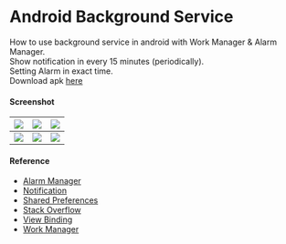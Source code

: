 # Android Background Service #

How to use background service in android with Work Manager & Alarm Manager.  
Show notification in every 15 minutes (periodically).  
Setting Alarm in exact time.  
Download apk [here](https://www.dropbox.com/s/wc7y9oy4dv5w84u)

#### Screenshot ####
| ![](https://i.imgur.com/qplSnwb.png) | ![](https://i.imgur.com/kyjj8yV.png) | ![](https://i.imgur.com/uusuYpG.png) |
|:-----:| :---: | :---: |
| ![](https://i.imgur.com/8wl4fco.png) | ![](https://i.imgur.com/VazB24j.png) | ![](https://i.imgur.com/LFuttWb.png) |

#### Reference ####
- [Alarm Manager](https://developer.android.com/training/scheduling/alarms)
- [Notification](https://developer.android.com/guide/topics/ui/notifiers/notifications)
- [Shared Preferences](https://developer.android.com/reference/android/content/SharedPreferences)
- [Stack Overflow](https://stackoverflow.com/a/7960057)
- [View Binding](https://developer.android.com/topic/libraries/view-binding)
- [Work Manager](https://developer.android.com/topic/libraries/architecture/workmanager/how-to/define-work)
